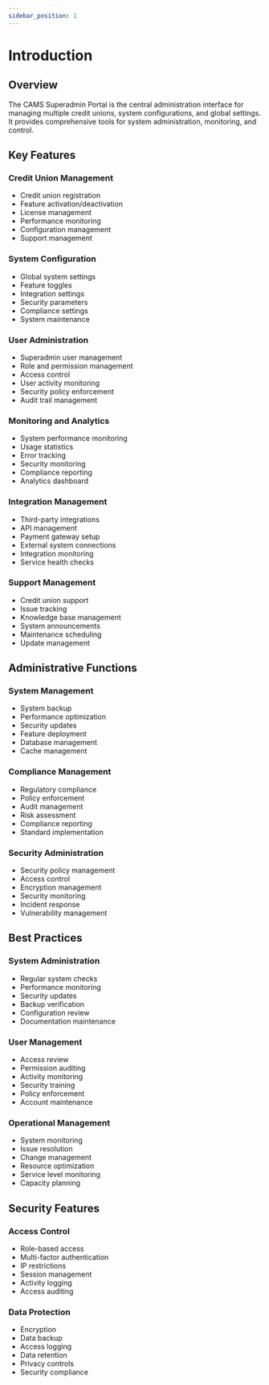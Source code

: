 ```yaml
---
sidebar_position: 1
---
```


# Introduction

## Overview
The CAMS Superadmin Portal is the central administration interface for managing multiple credit unions, system configurations, and global settings. It provides comprehensive tools for system administration, monitoring, and control.

## Key Features

### Credit Union Management
- Credit union registration
- Feature activation/deactivation
- License management
- Performance monitoring
- Configuration management
- Support management

### System Configuration
- Global system settings
- Feature toggles
- Integration settings
- Security parameters
- Compliance settings
- System maintenance

### User Administration
- Superadmin user management
- Role and permission management
- Access control
- User activity monitoring
- Security policy enforcement
- Audit trail management

### Monitoring and Analytics
- System performance monitoring
- Usage statistics
- Error tracking
- Security monitoring
- Compliance reporting
- Analytics dashboard

### Integration Management
- Third-party integrations
- API management
- Payment gateway setup
- External system connections
- Integration monitoring
- Service health checks

### Support Management
- Credit union support
- Issue tracking
- Knowledge base management
- System announcements
- Maintenance scheduling
- Update management

## Administrative Functions

### System Management
- System backup
- Performance optimization
- Security updates
- Feature deployment
- Database management
- Cache management

### Compliance Management
- Regulatory compliance
- Policy enforcement
- Audit management
- Risk assessment
- Compliance reporting
- Standard implementation

### Security Administration
- Security policy management
- Access control
- Encryption management
- Security monitoring
- Incident response
- Vulnerability management

## Best Practices

### System Administration
- Regular system checks
- Performance monitoring
- Security updates
- Backup verification
- Configuration review
- Documentation maintenance

### User Management
- Access review
- Permission auditing
- Activity monitoring
- Security training
- Policy enforcement
- Account maintenance

### Operational Management
- System monitoring
- Issue resolution
- Change management
- Resource optimization
- Service level monitoring
- Capacity planning

## Security Features

### Access Control
- Role-based access
- Multi-factor authentication
- IP restrictions
- Session management
- Activity logging
- Access auditing

### Data Protection
- Encryption
- Data backup
- Access logging
- Data retention
- Privacy controls
- Security compliance 
